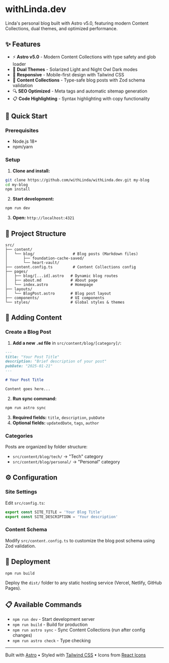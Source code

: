 # withLinda.dev

Linda's personal blog built with Astro v5.0, featuring modern Content Collections, dual themes, and optimized performance.

## ✨ Features

- ⚡️ **Astro v5.0** - Modern Content Collections with type safety and glob loader
- 🌙 **Dual Themes** - Solarized Light and Night Owl Dark modes
- 📱 **Responsive** - Mobile-first design with Tailwind CSS
- 📝 **Content Collections** - Type-safe blog posts with Zod schema validation
- 🔍 **SEO Optimized** - Meta tags and automatic sitemap generation
- 📋 **Code Highlighting** - Syntax highlighting with copy functionality

## 🚀 Quick Start

### Prerequisites
- Node.js 18+
- npm/yarn

### Setup

1. **Clone and install:**
```bash
git clone https://github.com/withLinda/withLinda.dev.git my-blog
cd my-blog
npm install
```

2. **Start development:**
```bash
npm run dev
```

3. **Open:** `http://localhost:4321`

## 📂 Project Structure

```
src/
├── content/
│   └── blog/                 # Blog posts (Markdown files)
│       ├── foundation-cache-saved/
│       └── heart-vault/
├── content.config.ts         # Content Collections config
├── pages/
│   ├── blog/[...id].astro   # Dynamic blog routes
│   ├── about.md             # About page
│   └── index.astro          # Homepage
├── layouts/
│   └── BlogPost.astro       # Blog post layout
├── components/              # UI components
└── styles/                  # Global styles & themes
```

## 📝 Adding Content

### Create a Blog Post

1. **Add a new `.md` file** in `src/content/blog/[category]/`:

```md
---
title: "Your Post Title"
description: "Brief description of your post"
pubDate: "2025-01-21"
---

# Your Post Title

Content goes here...
```

2. **Run sync command:**
```bash
npm run astro sync
```

3. **Required fields:** `title`, `description`, `pubDate`
4. **Optional fields:** `updatedDate`, `tags`, `author`

### Categories
Posts are organized by folder structure:
- `src/content/blog/tech/` → "Tech" category
- `src/content/blog/personal/` → "Personal" category

## ⚙️ Configuration

### Site Settings
Edit `src/config.ts`:
```typescript
export const SITE_TITLE = 'Your Blog Title'
export const SITE_DESCRIPTION = 'Your description'
```

### Content Schema
Modify `src/content.config.ts` to customize the blog post schema using Zod validation.

## 🚀 Deployment

```bash
npm run build
```

Deploy the `dist/` folder to any static hosting service (Vercel, Netlify, GitHub Pages).

## 📋 Available Commands

- `npm run dev` - Start development server
- `npm run build` - Build for production
- `npm run astro sync` - Sync Content Collections (run after config changes)
- `npm run astro check` - Type checking

---

Built with [Astro](https://astro.build) • Styled with [Tailwind CSS](https://tailwindcss.com) • Icons from [React Icons](https://react-icons.github.io)